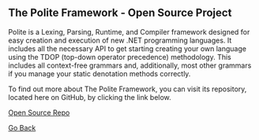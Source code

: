 ## The Polite Framework - Open Source Project

Polite is a Lexing, Parsing, Runtime, and Compiler framework designed for easy creation and execution of new .NET programming languages. It includes all the necessary API to get starting creating your own language using the TDOP (top-down operator precedence) methodology. This includes all context-free grammars and, additionally, most other grammars if you manage your static denotation methods correctly.

To find out more about The Polite Framework, you can visit its repository, located here on GitHub, by clicking the link below.

[Open Source Repo](https://github.com/TrevorGHSeay/Polite)


[Go Back](https://trevorghseay.github.io/goto-Toggle/Projects)
